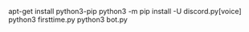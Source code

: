 apt-get install python3-pip
python3 -m pip install -U discord.py[voice]
python3 firsttime.py
python3 bot.py
